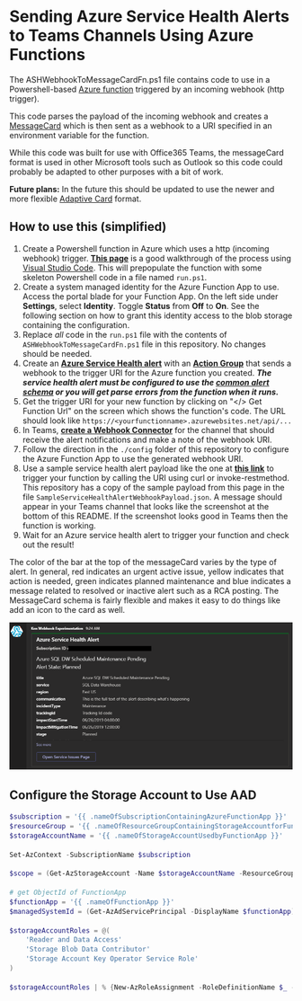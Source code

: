# Sending Azure Service Health Alerts to Teams Channels Using Azure Functions

The ASHWebhookToMessageCardFn.ps1 file contains code to use in a Powershell-based [Azure function](https://azure.microsoft.com/en-us/services/functions/) triggered by an incoming webhook (http trigger).

This code parses the payload of the incoming webhook and creates a [MessageCard](https://docs.microsoft.com/en-us/outlook/actionable-messages/message-card-reference) which is then sent as a webhook to a URI specified in an environment variable for the function.

While this code was built for use with Office365 Teams, the messageCard format is used in other Microsoft tools such as Outlook so this code could probably be adapted to other purposes with a bit of work.

**Future plans:**  In the future this should be updated to use the newer and more flexible [Adaptive Card](https://docs.microsoft.com/en-us/outlook/actionable-messages/adaptive-card) format.

## How to use this (simplified)

1. Create a Powershell function in Azure which uses a http (incoming webhook) trigger.
**[This page](https://docs.microsoft.com/en-us/azure/azure-functions/functions-create-first-function-powershell)** is a good walkthrough of the process using [Visual Studio Code](https://code.visualstudio.com/).
This will prepopulate the function with some skeleton Powershell code in a file named `run.ps1`.
2. Create a system managed identity for the Azure Function App to use.
Access the portal blade for your Function App.
On the left side under **Settings**, select **Identity**.
Toggle **Status** from **Off** to **On**.
See the following section on how to grant this identity access to the blob storage containing the configuration.
3. Replace _all_ code in the `run.ps1` file with the contents of `ASHWebhookToMessageCardFn.ps1` file in this repository.
No changes should be needed.
4. Create an **[Azure Service Health alert](https://docs.microsoft.com/en-us/azure/service-health/alerts-activity-log-service-notifications)** with an **[Action Group](https://docs.microsoft.com/en-us/azure/azure-monitor/platform/action-groups)** that sends a webhook to the trigger URI for the Azure function you created.
***The service health alert must be configured to use the [common alert schema](https://docs.microsoft.com/en-us/azure/azure-monitor/platform/alerts-common-schema) or you will get parse errors from the function when it runs.*** 
5. Get the trigger URI for your new function by clicking on "</> Get Function Url" on the screen which shows the function's code.
The URL should look like `https://<yourfunctionname>.azurewebsites.net/api/...`
6. In Teams, **[create a Webhook Connector](https://docs.microsoft.com/en-us/microsoftteams/platform/concepts/connectors/connectors-using#setting-up-a-custom-incoming-webhook)** for the channel that should receive the alert notifications and make a note of the webhook URI.
7. Follow the direction in the `./config` folder of this repository to configure the Azure Function App to use the generated webhook URI.
9. Use a sample service health alert payload like the one at **[this link](https://docs.microsoft.com/en-us/azure/azure-monitor/platform/activity-log-alerts-webhook#servicehealth)** to trigger your function by calling the URI using curl or invoke-restmethod.
This repository has a copy of the sample payload from this page in the file `SampleServiceHealthAlertWebhookPayload.json`.
A message should appear in your Teams channel that looks like the screenshot at the bottom of this README.
If the screenshot looks good in Teams then the function is working.
9. Wait for an Azure service health alert to trigger your function and check out the result!

The color of the bar at the top of the messageCard varies by the type of alert.
In general, red indicates an urgent active issue, yellow indicates that action is needed, green indicates planned maintenance and blue indicates a message related to resolved or inactive alert such as a RCA posting.
The MessageCard schema is fairly flexible and makes it easy to do things like add an icon to the card as well.

![MessageCard Screenshot](https://github.com/KenHoover/AzureSHStuff/blob/master/SampleHealthAlertCard.PNG?raw=true "Sample MessageCard Output")

## Configure the Storage Account to Use AAD
```Powershell
$subscription = '{{ .nameOfSubscriptionContainingAzureFunctionApp }}'
$resourceGroup = '{{ .nameOfResourceGroupContainingStorageAccountforFunctionApp }}'
$storageAccountName = '{{ .nameOfStorageAccountUsedbyFunctionApp }}'

Set-AzContext -SubscriptionName $subscription

$scope = (Get-AzStorageAccount -Name $storageAccountName -ResourceGroupName $resourceGroup).Id

# get ObjectId of FunctionApp
$functionApp = '{{ .nameOfFunctionApp }}'
$managedSystemId = (Get-AzAdServicePrincipal -DisplayName $functionApp).objectId

$storageAccountRoles = @(
    'Reader and Data Access'
    'Storage Blob Data Contributor'
    'Storage Account Key Operator Service Role'
)

$storageAccountRoles | % {New-AzRoleAssignment -RoleDefinitionName $_ -Scope $scope -ObjectId $managedSystemId}
```